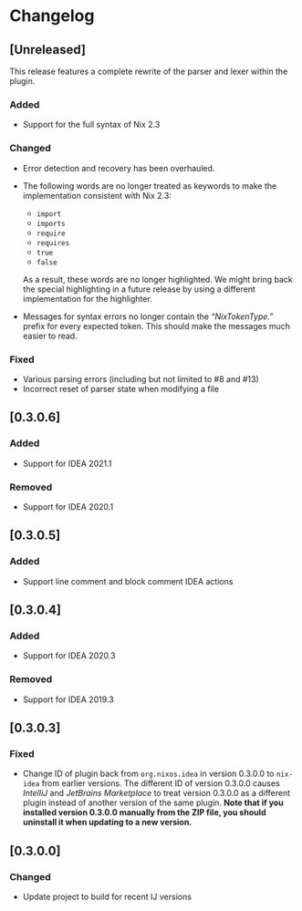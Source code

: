 # Changelog

## [Unreleased]

This release features a complete rewrite of the parser and lexer within
the plugin.

### Added

- Support for the full syntax of Nix 2.3

### Changed

- Error detection and recovery has been overhauled.
- The following words are no longer treated as keywords to make the
  implementation consistent with Nix 2.3:

  - `import`
  - `imports`
  - `require`
  - `requires`
  - `true`
  - `false`

  As a result, these words are no longer highlighted. We might bring
  back the special highlighting in a future release by using a different
  implementation for the highlighter.
- Messages for syntax errors no longer contain the *“NixTokenType.”*
  prefix for every expected token. This should make the messages much
  easier to read.

### Fixed

- Various parsing errors (including but not limited to #8 and #13)
- Incorrect reset of parser state when modifying a file

## [0.3.0.6]
### Added
- Support for IDEA 2021.1
### Removed
- Support for IDEA 2020.1
## [0.3.0.5]
### Added
- Support line comment and block comment IDEA actions
## [0.3.0.4]
### Added
- Support for IDEA 2020.3
### Removed
- Support for IDEA 2019.3
## [0.3.0.3]
### Fixed
- Change ID of plugin back from `org.nixos.idea` in version 0.3.0.0 to
  `nix-idea` from earlier versions. The different ID of version 0.3.0.0
  causes *IntelliJ* and *JetBrains Marketplace* to treat version 0.3.0.0
  as a different plugin instead of another version of the same plugin.
  **Note that if you installed version 0.3.0.0 manually from the ZIP
  file, you should uninstall it when updating to a new version.**
## [0.3.0.0]
### Changed
- Update project to build for recent IJ versions
